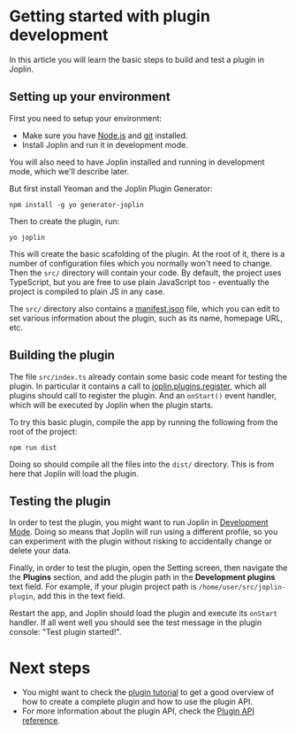 # Getting started with plugin development

In this article you will learn the basic steps to build and test a plugin in Joplin.

## Setting up your environment

First you need to setup your environment:

- Make sure you have [Node.js](https://nodejs.org/) and [git](https://git-scm.com) installed.
- Install Joplin and run it in development mode.

You will also need to have Joplin installed and running in development mode, which we'll describe later.

But first install Yeoman and the Joplin Plugin Generator:

	npm install -g yo generator-joplin

Then to create the plugin, run:

	yo joplin

This will create the basic scafolding of the plugin. At the root of it, there is a number of configuration files which you normally won't need to change. Then the `src/` directory will contain your code. By default, the project uses TypeScript, but you are free to use plain JavaScript too - eventually the project is compiled to plain JS in any case.

The `src/` directory also contains a [manifest.json](https://github.com/laurent22/joplin/blob/dev/readme/api/references/plugin_manifest/) file, which you can edit to set various information about the plugin, such as its name, homepage URL, etc.

## Building the plugin

The file `src/index.ts` already contain some basic code meant for testing the plugin. In particular it contains a call to [joplin.plugins.register](https://joplinapp.org/api/references/plugin_api/classes/joplinplugins.html), which all plugins should call to register the plugin. And an `onStart()` event handler, which will be executed by Joplin when the plugin starts.

To try this basic plugin, compile the app by running the following from the root of the project:

	npm run dist

Doing so should compile all the files into the `dist/` directory. This is from here that Joplin will load the plugin.

## Testing the plugin

In order to test the plugin, you might want to run Joplin in [Development Mode](https://github.com/laurent22/joplin/blob/dev/readme/api/references/development_mode/). Doing so means that Joplin will run using a different profile, so you can experiment with the plugin without risking to accidentally change or delete your data.

Finally, in order to test the plugin, open the Setting screen, then navigate the the **Plugins** section, and add the plugin path in the **Development plugins** text field. For example, if your plugin project path is `/home/user/src/joplin-plugin`, add this in the text field.

Restart the app, and Joplin should load the plugin and execute its `onStart` handler. If all went well you should see the test message in the plugin console: "Test plugin started!".

# Next steps

- You might want to check the [plugin tutorial](https://github.com/laurent22/joplin/blob/dev/readme/api/tutorials/toc_plugin.md) to get a good overview of how to create a complete plugin and how to use the plugin API.
- For more information about the plugin API, check the [Plugin API reference](https://joplinapp.org/api/references/plugin_api/classes/joplin.html).
